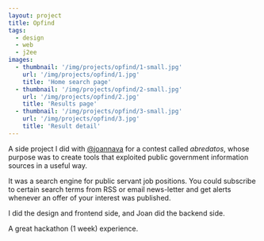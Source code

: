 ```yaml
---
layout: project
title: Opfind
tags:
  - design
  - web
  - j2ee
images:
  - thumbnail: '/img/projects/opfind/1-small.jpg'
    url: '/img/projects/opfind/1.jpg'
    title: 'Home search page'
  - thumbnail: '/img/projects/opfind/2-small.jpg'
    url: '/img/projects/opfind/2.jpg'
    title: 'Results page'
  - thumbnail: '/img/projects/opfind/3-small.jpg'
    url: '/img/projects/opfind/3.jpg'
    title: 'Result detail'
---
```


A side project I did with [@joannava](http://twitter.com/joannava) for a
contest called *abredatos*, whose purpose was to create tools that exploited
public government information sources in a useful way.

It was a search engine for public servant job positions. You could subscribe to
certain search terms from RSS or email news-letter and get alerts whenever an
offer of your interest was published.

I did the design and frontend side, and Joan did the backend side.

A great hackathon (1 week) experience.

